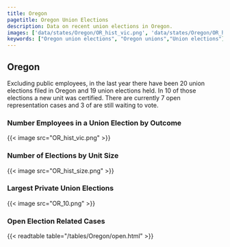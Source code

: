 ```yaml
---
title: Oregon
pagetitle: Oregon Union Elections
description: Data on recent union elections in Oregon.
images: ['data/states/Oregon/OR_hist_vic.png', 'data/states/Oregon/OR_hist_size.png', 'data/states/Oregon/OR_10.png']
keywords: ["Oregon union elections", "Oregon unions","Union elections"]
---
```

##  Oregon

Excluding public employees, in the last year there have been 20 union elections filed in Oregon and 19 union elections held. In 10 of those elections a new unit was certified. There are currently 7 open representation cases and 3 of are still waiting to vote.

### Number Employees in a Union Election by Outcome
{{< image src="OR_hist_vic.png" >}}

### Number of Elections by Unit Size
{{< image src="OR_hist_size.png" >}}

### Largest Private Union Elections
{{< image src="OR_10.png" >}}

### Open Election Related Cases
{{< readtable table="/tables/Oregon/open.html" >}}

